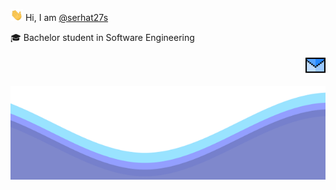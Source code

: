 <p>   <img src="/resources/hi.gif" width="20"> Hi, I am  <a href="https://github.com/serhats27s">@serhat27s</a></p>

<p>   🎓 Bachelor student in Software Engineering </p>


<p align="right">
  <a href= "mailto:sahinserhat580@gmail.com"><img src="/resources/email.png" style="width: 32px; height: 32px"/></a>
</p>

<img src="/resources/waves.svg" width="100%" height="150">
